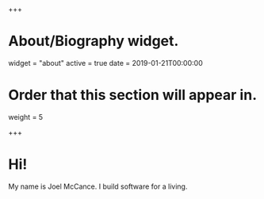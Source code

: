 +++
# About/Biography widget.
widget = "about"
active = true
date = 2019-01-21T00:00:00

# Order that this section will appear in.
weight = 5

+++

# Hi!

My name is Joel McCance. I build software for a living.


